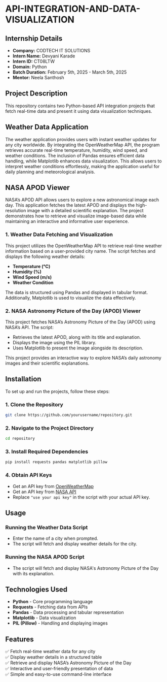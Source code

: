 # API-INTEGRATION-AND-DATA-VISUALIZATION

## Internship Details

- **Company:** CODTECH IT SOLUTIONS  
- **Intern Name:** Devyani Karade  
- **Intern ID:** CT08LTW  
- **Domain:** Python  
- **Batch Duration:** February 5th, 2025 - March 5th, 2025  
- **Mentor:** Neela Santhosh  

## Project Description

This repository contains two Python-based API integration projects that fetch real-time data and present it using data visualization techniques.

## Weather Data Application

The weather application provides users with instant weather updates for any city worldwide. By integrating the OpenWeatherMap API, the program retrieves accurate real-time temperature, humidity, wind speed, and weather conditions. The inclusion of Pandas ensures efficient data handling, while Matplotlib enhances data visualization. This allows users to interpret weather conditions effortlessly, making the application useful for daily planning and meteorological analysis.

## NASA APOD Viewer

NASA’s APOD API allows users to explore a new astronomical image each day. This application fetches the latest APOD and displays the high-resolution image with a detailed scientific explanation. The project demonstrates how to retrieve and visualize image-based data while maintaining an interactive and informative user experience.

### 1. Weather Data Fetching and Visualization

This project utilizes the OpenWeatherMap API to retrieve real-time weather information based on a user-provided city name. The script fetches and displays the following weather details:

- **Temperature (°C)**
- **Humidity (%)**
- **Wind Speed (m/s)**
- **Weather Condition**

The data is structured using Pandas and displayed in tabular format. Additionally, Matplotlib is used to visualize the data effectively.

### 2. NASA Astronomy Picture of the Day (APOD) Viewer

This project fetches NASA’s Astronomy Picture of the Day (APOD) using NASA’s API. The script:

- Retrieves the latest APOD, along with its title and explanation.
- Displays the image using the PIL library.
- Uses Matplotlib to present the image alongside its description.

This project provides an interactive way to explore NASA’s daily astronomy images and their scientific explanations.

## Installation

To set up and run the projects, follow these steps:

### 1. Clone the Repository
```sh
git clone https://github.com/yourusername/repository.git
```

### 2. Navigate to the Project Directory
```sh
cd repository
```

### 3. Install Required Dependencies
```sh
pip install requests pandas matplotlib pillow
```

### 4. Obtain API Keys
- Get an API key from [OpenWeatherMap](https://openweathermap.org/)
- Get an API key from [NASA API](https://api.nasa.gov/)
- Replace `"use your api key"` in the script with your actual API key.

## Usage

### Running the Weather Data Script
- Enter the name of a city when prompted.
- The script will fetch and display weather details for the city.

### Running the NASA APOD Script
- The script will fetch and display NASA's Astronomy Picture of the Day with its explanation.

## Technologies Used

- **Python** - Core programming language
- **Requests** - Fetching data from APIs
- **Pandas** - Data processing and tabular representation
- **Matplotlib** - Data visualization
- **PIL (Pillow)** - Handling and displaying images

## Features

✅ Fetch real-time weather data for any city  
✅ Display weather details in a structured table  
✅ Retrieve and display NASA’s Astronomy Picture of the Day  
✅ Interactive and user-friendly presentation of data  
✅ Simple and easy-to-use command-line interface  



